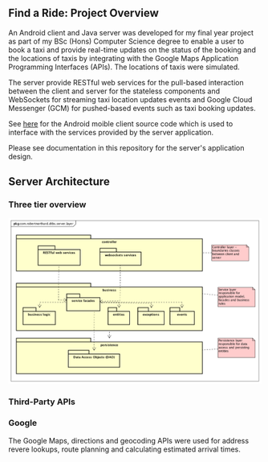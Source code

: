 
## Find a Ride: Project Overview

An Android client and Java server was developed for my final year project as part of my BSc (Hons) Computer Science degree to enable a user to book a taxi and provide real-time updates on the status of the booking and the locations of taxis by integrating with the Google Maps Application Programming Interfaces (APIs). The locations of taxis were simulated.

The server provide RESTful web services for the pull-based interaction between the client and server for the stateless components and WebSockets for streaming taxi location updates events and Google Cloud Messenger (GCM) for pushed-based events such as taxi booking updates.

See [here](https://github.com/RobertNorthard/dtbs-android-client) for the Android moible client source code which is used to interface with the services provided by the server application.

Please see documentation in this repository for the server's application design.

## Server Architecture

### Three tier overview

![GitHub Logo](/documentation/images/three-tier-architecture.png)

### Third-Party APIs

### Google

The Google Maps, directions and geocoding APIs were used for address revere lookups, route planning and calculating estimated arrival times.

